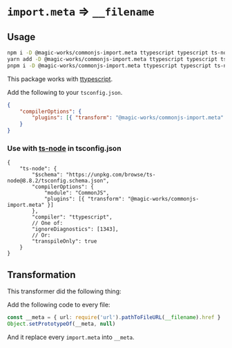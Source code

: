 # `import.meta` => `__filename`

## Usage

```bash
npm i -D @magic-works/commonjs-import.meta ttypescript typescript ts-node
yarn add -D @magic-works/commonjs-import.meta ttypescript typescript ts-node
pnpm i -D @magic-works/commonjs-import.meta ttypescript typescript ts-node
```

This package works with [ttypescript](https://github.com/cevek/ttypescript).

Add the following to your `tsconfig.json`.

```json
{
    "compilerOptions": {
        "plugins": [{ "transform": "@magic-works/commonjs-import.meta" }]
    }
}
```

### Use with [ts-node](https://github.com/TypeStrong/ts-node/) in tsconfig.json

```jsonc
{
    "ts-node": {
        "$schema": "https://unpkg.com/browse/ts-node@8.8.2/tsconfig.schema.json",
        "compilerOptions": {
            "module": "CommonJS",
            "plugins": [{ "transform": "@magic-works/commonjs-import.meta" }]
        },
        "compiler": "ttypescript",
        // One of:
        "ignoreDiagnostics": [1343],
        // Or:
        "transpileOnly": true
    }
}
```

## Transformation

This transformer did the following thing:

Add the following code to every file:

```ts
const __meta = { url: require('url').pathToFileURL(__filename).href }
Object.setPrototypeOf(__meta, null)
```

And it replace every `import.meta` into `__meta`.
